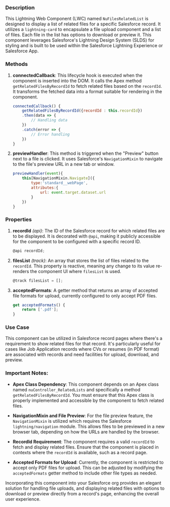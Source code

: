 ### Description

This Lightning Web Component (LWC) named `NuFilesRelatedList` is designed to display a list of related files for a specific Salesforce record. It utilizes a `lightning-card` to encapsulate a file upload component and a list of files. Each file in the list has options to download or preview it. This component leverages Salesforce's Lightning Design System (SLDS) for styling and is built to be used within the Salesforce Lightning Experience or Salesforce App.

### Methods

1. **connectedCallback**: This lifecycle hook is executed when the component is inserted into the DOM. It calls the Apex method `getRelatedFilesByRecordId` to fetch related files based on the `recordId`. It transforms the fetched data into a format suitable for rendering in the component.

    ```javascript
    connectedCallback() {
        getRelatedFilesByRecordId({recordId : this.recordId})
        .then(data => {
            // Handling data
        })
        .catch(error => {
            // Error handling
        })
    }
    ```

2. **previewHandler**: This method is triggered when the "Preview" button next to a file is clicked. It uses Salesforce's `NavigationMixin` to navigate to the file's preview URL in a new tab or window.

    ```javascript
    previewHandler(event){
        this[NavigationMixin.Navigate]({
            type:'standard__webPage',
            attributes:{
                url: event.target.dataset.url
            }
        })
    }
    ```

### Properties

1. **recordId** *(api)*: The ID of the Salesforce record for which related files are to be displayed. It is decorated with `@api`, making it publicly accessible for the component to be configured with a specific record ID.

    ```javascript
    @api recordId;
    ```

2. **filesList** *(track)*: An array that stores the list of files related to the `recordId`. This property is reactive, meaning any change to its value re-renders the component UI where `filesList` is used.

    ```javascript
    @track filesList = [];
    ```

3. **acceptedFormats**: A getter method that returns an array of accepted file formats for upload, currently configured to only accept PDF files.

    ```javascript
    get acceptedFormats() {
        return ['.pdf'];
    }
    ```

### Use Case

This component can be utilized in Salesforce record pages where there's a requirement to show related files for that record. It's particularly useful for cases like Job Application records where CVs or resumes (in PDF format) are associated with records and need facilities for upload, download, and preview.

### Important Notes:

- **Apex Class Dependency**: This component depends on an Apex class named `nuController_RelatedLists` and specifically a method `getRelatedFilesByRecordId`. You must ensure that this Apex class is properly implemented and accessible by the component to fetch related files.

- **NavigationMixin and File Preview**: For the file preview feature, the `NavigationMixin` is utilized which requires the Salesforce `lightning/navigation` module. This allows files to be previewed in a new browser tab, depending on how the URLs are handled by the browser.

- **RecordId Requirement**: The component requires a valid `recordId` to fetch and display related files. Ensure that the component is placed in contexts where the `recordId` is available, such as a record page.

- **Accepted Formats for Upload**: Currently, the component is restricted to accept only PDF files for upload. This can be adjusted by modifying the `acceptedFormats` getter method to include other file types as needed.

Incorporating this component into your Salesforce org provides an elegant solution for handling file uploads, and displaying related files with options to download or preview directly from a record's page, enhancing the overall user experience.